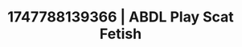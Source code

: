 ---
categories:
- Mindful JOI
- Midnight fantasy
- Self-pleasure
- Simple sex
- 3D animation
image: /assets/images/1747788139366.jpg
layout: post
seo:
  description: Featured content with exclusive Scat Fetish, ABDL Play. HD images available.
  keywords: Scat Fetish, ABDL Play
  og_image: /assets/images/1747788139366.jpg
  schema_type: VisualArtwork
tags:
- ABDL Play
- Scat Fetish
- '#1747788139366'
title: 1747788139366 | ABDL Play Scat Fetish
---